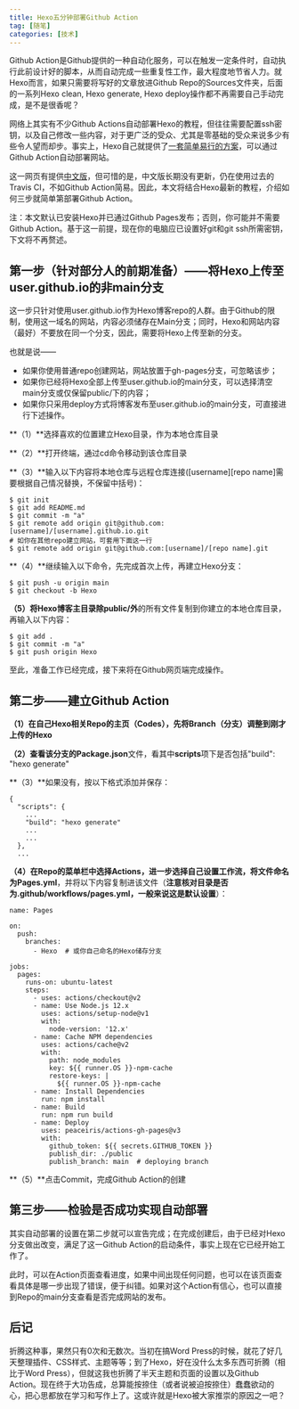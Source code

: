 ```yaml
---
title: Hexo五分钟部署Github Action
tag: [随笔]
categories: [技术]
---
```

Github Action是Github提供的一种自动化服务，可以在触发一定条件时，自动执行此前设计好的脚本，从而自动完成一些重复性工作，最大程度地节省人力。就Hexo而言，如果只需要将写好的文章放进Github Repo的Sources文件夹，后面的一系列Hexo clean, Hexo generate, Hexo deploy操作都不再需要自己手动完成，是不是很香呢？

<!--more-->

网络上其实有不少Github Actions自动部署Hexo的教程，但往往需要配置ssh密钥，以及自己修改一些内容，对于更广泛的受众、尤其是零基础的受众来说多少有些令人望而却步。事实上，Hexo自己就提供了[一套简单易行的方案](https://hexo.io/docs/github-pages.html)，可以通过Github Action自动部署网站。

这一网页有提供[中文版](https://hexo.io/zh-cn/docs/github-pages)，但可惜的是，中文版长期没有更新，仍在使用过去的Travis CI，不如Github Action简易。因此，本文将结合Hexo最新的教程，介绍如何三步就简单第部署Github Action。

注：本文默认已安装Hexo并已通过Github Pages发布；否则，你可能并不需要Github Action。基于这一前提，现在你的电脑应已设置好git和git ssh所需密钥，下文将不再赘述。

## 第一步（针对部分人的前期准备）——将Hexo上传至user.github.io的非main分支
这一步只针对使用user.github.io作为Hexo博客repo的人群。由于Github的限制，使用这一域名的网站，内容必须储存在Main分支；同时，Hexo和网站内容（最好）不要放在同一个分支，因此，需要将Hexo上传至新的分支。

也就是说——
- 如果你使用普通repo创建网站，网站放置于gh-pages分支，可忽略该步；
- 如果你已经将Hexo全部上传至user.github.io的main分支，可以选择清空main分支或仅保留public/下的内容；
- 如果你只采用deploy方式将博客发布至user.github.io的main分支，可直接进行下述操作。

**（1）**选择喜欢的位置建立Hexo目录，作为本地仓库目录

**（2）**打开终端，通过cd命令移动到该仓库目录

**（3）**输入以下内容将本地仓库与远程仓库连接([username][repo name]需要根据自己情况替换，不保留中括号)：


```
$ git init
$ git add README.md
$ git commit -m "a"
$ git remote add origin git@github.com:[username]/[username].github.io.git
# 如你在其他repo建立网站，可套用下面这一行
$ git remote add origin git@github.com:[username]/[repo name].git
```


**（4）**继续输入以下命令，先完成首次上传，再建立Hexo分支：


```
$ git push -u origin main
$ git checkout -b Hexo
```


**（5）**将Hexo博客主目录**除public/外**的所有文件复制到你建立的本地仓库目录，再输入以下内容：

```
$ git add .
$ git commit -m "a"
$ git push origin Hexo
```

至此，准备工作已经完成，接下来将在Github网页端完成操作。

## 第二步——建立Github Action
**（1）**在自己Hexo相关Repo的主页（Codes），先将Branch（分支）调整到刚才上传的**Hexo**

**（2）**查看该分支的**Package.json**文件，看其中**scripts**项下是否包括"build": "hexo generate"

**（3）**如果没有，按以下格式添加并保存：

```
{
  "scripts": {
    ...
    "build": "hexo generate"
    ...
    ...
  },
  ...
```

**（4）**在Repo的菜单栏中选择Actions，进一步选择自己设置工作流，将文件命名为**Pages.yml**，并将以下内容复制进该文件（**注意核对目录是否为.github/workflows/pages.yml，一般来说这是默认设置**）：

```
name: Pages

on:
  push:
    branches:
      - Hexo  # 或你自己命名的Hexo储存分支

jobs:
  pages:
    runs-on: ubuntu-latest
    steps:
      - uses: actions/checkout@v2
      - name: Use Node.js 12.x
        uses: actions/setup-node@v1
        with:
          node-version: '12.x'
      - name: Cache NPM dependencies
        uses: actions/cache@v2
        with:
          path: node_modules
          key: ${{ runner.OS }}-npm-cache
          restore-keys: |
            ${{ runner.OS }}-npm-cache
      - name: Install Dependencies
        run: npm install
      - name: Build
        run: npm run build
      - name: Deploy
        uses: peaceiris/actions-gh-pages@v3
        with:
          github_token: ${{ secrets.GITHUB_TOKEN }}
          publish_dir: ./public
          publish_branch: main  # deploying branch
```

**（5）**点击Commit，完成Github Action的创建

## 第三步——检验是否成功实现自动部署
其实自动部署的设置在第二步就可以宣告完成；在完成创建后，由于已经对Hexo分支做出改变，满足了这一Github Action的启动条件，事实上现在它已经开始工作了。

此时，可以在Action页面查看进度，如果中间出现任何问题，也可以在该页面查看具体是哪一步出现了错误，便于纠错。如果对这个Action有信心，也可以直接到Repo的main分支查看是否完成网站的发布。

## 后记
折腾这种事，果然只有0次和无数次。当初在搞Word Press的时候，就花了好几天整理插件、CSS样式、主题等等；到了Hexo，好在没什么太多东西可折腾（相比于Word Press），但就这我也折腾了半天主题和页面的设置以及Github Action。现在终于大功告成，总算能按捺住（或者说被迫按捺住）蠢蠢欲动的心，把心思都放在学习和写作上了。这或许就是Hexo被大家推崇的原因之一吧？
